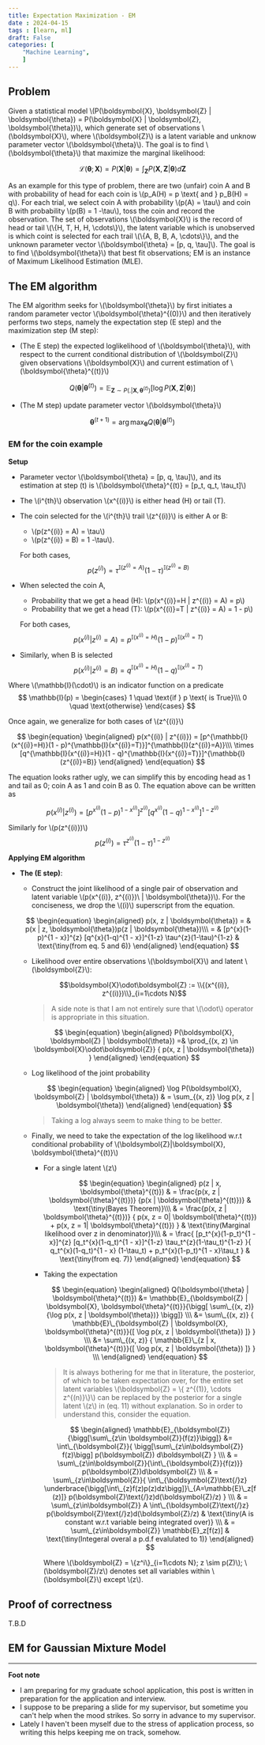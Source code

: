 ```yaml
---
title: Expectation Maximization - EM
date : 2024-04-15
tags : [learn, ml]
draft: False 
categories: [
    "Machine Learning",
    ]
---
```


## Problem 

Given a statistical model \\(P(\boldsymbol{X}, \boldsymbol{Z} | \boldsymbol{\theta}) = P(\boldsymbol{X} | \boldsymbol{Z}, \boldsymbol{\theta})\\), which generate set of observations \\(\boldsymbol{X}\\), where \\(\boldsymbol{Z}\\) is a latent variable and unknow parameter vector \\(\boldsymbol{\theta}\\). The goal is to find \\(\boldsymbol{\theta}\\) that maximize the marginal likelihood:

$$
\mathcal{L}(\boldsymbol{\theta}; \boldsymbol{X}) = P(\boldsymbol{X} | \boldsymbol{\theta})
= \int_{\boldsymbol{Z}}P(\boldsymbol{X}, \boldsymbol{Z} | \boldsymbol{\theta})d\boldsymbol{Z}
$$

As an example for this type of problem, there are two (unfair) coin A and B with probability of head for each coin is \\(p_A(H) = p \text{ and } p_B(H) = q\\). For each trial, we select coin A with probability \\(p(A) = \tau\\) and coin B with probability \\(p(B) = 1 -\tau\\), toss the coin and record the observation. The set of observations \\(\boldsymbol{X}\\) is the record of head or tail \\(\\{H, T, H, H, \cdots\\}\\), the latent variable which is unobserved is which coint is selected for each trail \\(\\{A, B, B, A, \cdots\\}\\), and the unknown parameter vector \\(\boldsymbol{\theta} = [p, q, \tau]\\). The goal is to find \\(\boldsymbol{\theta}\\) that best fit observations; EM is an instance of Maximum Likelihood Estimation (MLE).


## The EM algorithm
The EM algorithm seeks for \\(\boldsymbol{\theta}\\) by first initiates a random parameter vector \\(\boldsymbol{\theta}^{(0)}\\) and then iteratively performs two steps, namely the expectation step (E step) and the maximization step (M step): 

- (The E step) the expected loglikelihood of \\(\boldsymbol{\theta}\\), with respect to the current conditional distribution of \\(\boldsymbol{Z}\\) given observations \\(\boldsymbol{X}\\) and current estimation of \\(\boldsymbol{\theta}^{(t)}\\)

$$
Q(\boldsymbol{\theta} | \boldsymbol{\theta}^{(t)}) = \mathbb{E}_{\boldsymbol{Z} \sim P(. | \boldsymbol{X}, \boldsymbol{\theta}^{(t)})} {[
    \log P(\boldsymbol{X}, \boldsymbol{Z} | \boldsymbol{\theta})
    ]}
$$

- (The M step) update parameter vector \\(\boldsymbol{\theta}\\)

$$
\boldsymbol{\theta}^{(t+1)} = \arg\max_{\boldsymbol{\theta}} Q(\boldsymbol{\theta} | \boldsymbol{\theta}^{(t)})
$$


### EM for the coin example

**Setup**
- Parameter vector \\(\boldsymbol{\theta} = [p, q, \tau]\\), and its estimation at step (t) is \\(\boldsymbol{\theta}^{(t)} = [p_t, q_t, \tau_t]\\)
- The \\(i^{th}\\) observation \\(x^{(i)}\\) is either head (H) or tail (T).
- The coin selected for the \\(i^{th}\\) trail \\(z^{(i)}\\) is either A or B:
    - \\(p(z^{(i)} = A) = \tau\\) 
    - \\(p(z^{(i)} = B) = 1 -\tau\\).

    For both cases, 
    $$
    \begin{equation}
    p(z^{(i)}) = \tau^{\mathbb{I}(z^{(i)}=A)}(1-\tau)^{\mathbb{I}(z^{(i)}=B)}
    \end{equation}
    $$

- When selected the coin A,
    - Probability that we get a head (H): \\(p(x^{(i)}=H | z^{(i)} = A) = p\\)
    - Probability that we get a head (T): \\(p(x^{(i)}=T | z^{(i)} = A) = 1 - p\\)

    For both cases,
    $$
    \begin{equation}
    p(x^{(i)} | z^{(i)}=A) = p^{\mathbb{I}(x^{(i)}=H)}(1 - p)^{\mathbb{I}(x^{(i)}=T)}
    \end{equation}
    $$

- Similarly, when B is selected
    $$
    \begin{equation}
    p(x^{(i)} | z^{(i)}=B) = q^{\mathbb{I}(x^{(i)}=H)}(1 - q)^{\mathbb{I}(x^{(i)}=T)}
    \end{equation}
    $$

Where \\(\mathbb{I}(\cdot)\\) is an indicator function on a predicate
    $$
    \mathbb{I}(p) = \begin{cases}
        1 \quad \text{if } p \text{ is True}\\\
        0 \quad \text{otherwise}
    \end{cases}
    $$


Once again, we generalize for both cases of \\(z^{(i)}\\)

$$
\begin{equation}
\begin{aligned}
p(x^{(i)} | z^{(i)}) = 
    [p^{\mathbb{I}(x^{(i)}=H)}(1 - p)^{\mathbb{I}(x^{(i)}=T)}]^{\mathbb{I}(z^{(i)}=A)}\\\
    \times [q^{\mathbb{I}(x^{(i)}=H)}(1 - q)^{\mathbb{I}(x^{(i)}=T)}]^{\mathbb{I}(z^{(i)}=B)}
\end{aligned}
\end{equation}
$$

The equation looks rather ugly, we can simplify this by encoding head as 1 and tail as 0; coin A as 1 and coin B as 0. The equation above can be written as

$$
\begin{equation}
p(x^{(i)} | z^{(i)}) = [p^{x^{(i)}}(1-p)^{1 - x^{(i)}}]^{z^{(i)}} 
[q^{x^{(i)}}(1-q)^{1 - x^{(i)}}]^{1-z^{(i)}}
\end{equation}
$$

Similarly for \\(p(z^{(i)})\\)
$$
\begin{equation}
    p(z^{(i)}) = \tau^{z^{(i)}}(1-\tau)^{1-z^{(i)}}
\end{equation}
$$

**Applying EM algorithm**

- **The (E step)**:
    - Construct the joint likelihood of a single pair of observation and latent variable \\(p(x^{(i)}, z^{(i)})\\ | \boldsymbol{\theta})\\). For the conciseness, we drop the \\((i)\\) superscript from the equation.
    
    $$
    \begin{equation}
    \begin{aligned}
        p(x, z | \boldsymbol{\theta}) = & p(x | z, \boldsymbol{\theta})p(z | \boldsymbol{\theta})\\\
        = & [p^{x}(1-p)^{1 - x}]^{z} [q^{x}(1-q)^{1 - x}]^{1-z} \tau^{z}(1-\tau)^{1-z}
        & \text{\tiny(from eq. 5 and 6)}
    \end{aligned}
    \end{equation}
    $$

    - Likelihood over entire observations \\(\boldsymbol{X}\\) and latent \\(\boldsymbol{Z}\\): 

        $$\boldsymbol{X}\odot\boldsymbol{Z} := \\{(x^{(i)}, z^{(i)})\\}_{i=1\cdots N}$$

        > A side note is that I am not entirely sure that \\(\odot\\) operator is appropriate in this situation.

        $$
        \begin{equation}
            \begin{aligned}
                P(\boldsymbol{X}, \boldsymbol{Z} | \boldsymbol{\theta}) =& \prod_{(x, z) \in \boldsymbol{X}\odot\boldsymbol{Z}} {
                   p(x, z | \boldsymbol{\theta}) 
                }
            \end{aligned}
        \end{equation}
        $$

    - Log likelihood of the joint probability

        $$
        \begin{equation}
        \begin{aligned}
        \log P(\boldsymbol{X}, \boldsymbol{Z} | \boldsymbol{\theta}) & = \sum_{(x, z)} \log p(x, z | \boldsymbol{\theta})
        \end{aligned}
        \end{equation}
        $$

        > Taking a log always seem to make thing to be better.

    - Finally, we need to take the expectation of the log likelihood w.r.t conditional probability of \\(\boldsymbol{Z}|\boldsymbol{X}, \boldsymbol{\theta}^{(t)}\\)
        - For a single latent \\(z\\)

            $$
                \begin{equation}
                \begin{aligned}
                p(z | x, \boldsymbol{\theta}^{(t)})
                & = \frac{p(x, z | \boldsymbol{\theta}^{(t)})}
                    {p(x | \boldsymbol{\theta}^{(t)})} & \text{\tiny(Bayes Theorem)}\\\
                & = \frac{p(x, z | \boldsymbol{\theta}^{(t)})}
                    {
                        p(x, z = 0| \boldsymbol{\theta}^{(t)}) +
                        p(x, z = 1| \boldsymbol{\theta}^{(t)})
                    } & \text{\tiny(Marginal likelihood over z in denominator)}\\\
                & = \frac{
                    [p_t^{x}(1-p_t)^{1 - x}]^{z} [q_t^{x}(1-q_t)^{1 - x}]^{1-z} \tau_t^{z}(1-\tau_t)^{1-z}
                }{
                    q_t^{x}(1-q_t)^{1 - x} (1-\tau_t) + p_t^{x}(1-p_t)^{1 - x}\tau_t
                } & \text{\tiny(from eq. 7)}
                \end{aligned}
                \end{equation}
            $$

        - Taking the expectation

            $$
            \begin{equation}
            \begin{aligned}
                Q(\boldsymbol{\theta} | \boldsymbol{\theta}^{(t)}) 
                    &= \mathbb{E}_{\boldsymbol{Z} | \boldsymbol{X}, \boldsymbol{\theta}^{(t)}}{\bigg[
                        \sum\_{(x, z)}{\log p(x, z | \boldsymbol{\theta})}
                    \bigg]} \\\
                    &= \sum\_{(x, z)} {
                       \mathbb{E}\_{\boldsymbol{Z} | \boldsymbol{X}, \boldsymbol{\theta}^{(t)}}{[
                            \log p(x, z | \boldsymbol{\theta})
                       ]}
                    } \\\
                    &= \sum\_{(x, z)} {
                       \mathbb{E}\_{z | x, \boldsymbol{\theta}^{(t)}}{[
                            \log p(x, z | \boldsymbol{\theta})
                       ]}
                    } \\\
            \end{aligned}
            \end{equation}
            $$

            > It is always bothering for me that in literature, the posterior, of which to be taken expectation over, for the entire set latent variables \\(\boldsymbol{Z} = \\{ z^{(1)}, \cdots z^{(n)}\\}\\) can be replaced by the posterior for a single latent \\(z\\) in (eq. 11) without explanation. So in order to understand this, consider the equation.            

            $$
                \begin{aligned}
                \mathbb{E}_{\boldsymbol{Z}}{\bigg[\sum\_{z\in \boldsymbol{Z}}{f(z)}\bigg]} &= \int\_{\boldsymbol{Z}}{
                    \bigg[\sum\_{z\in\boldsymbol{Z}} f(z)\bigg] p(\boldsymbol{Z}) d\boldsymbol{Z}
                } \\\
                & = \sum\_{z\in\boldsymbol{Z}}{\int\_{\boldsymbol{Z}}{f(z)}} p(\boldsymbol{Z})d\boldsymbol{Z} \\\
                & = \sum\_{z\in\boldsymbol{Z}}{
                   \int\_{\boldsymbol{Z}\text{/}z}
                        \underbrace{\bigg[\int\_{z}f(z)p(z)dz\bigg]}\_{A=\mathbb{E}\_z[f(z)]}
                    p(\boldsymbol{Z}\text{/}z)d(\boldsymbol{Z}/z)
                } \\\
                & = \sum\_{z\in\boldsymbol{Z}} A 
                    \int\_{\boldsymbol{Z}\text{/}z} p(\boldsymbol{Z}\text{/}z)d(\boldsymbol{Z}/z) & \text{\tiny(A is constant w.r.t variable being integrated over)} \\\
                & = \sum\_{z\in\boldsymbol{Z}} \mathbb{E}_z[f(z)] & \text{\tiny(Integeral overal a p.d.f evalulated to 1)}
                \end{aligned}
            $$

            Where \\(\boldsymbol{Z} = \\{z^i\\}_{i=1\cdots N}; z \sim p(Z)\\); \\(\boldsymbol{Z}/z\\) denotes set all variables within \\(\boldsymbol{Z}\\) except \\(z\\).



## Proof of correctness
T.B.D

## EM for Gaussian Mixture Model


---
**Foot note**
- I am preparing for my graduate school application, this post is written in preparation for the application and interview.
- I suppose to be preparing a slide for my supervisor, but sometime you can't help when the mood strikes. So sorry in advance to my supervisor.
- Lately I haven't been myself due to the stress of application process, so writing this helps keeping me on track, somehow.
